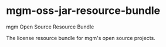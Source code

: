 mgm-oss-jar-resource-bundle
===========================

mgm Open Source Resource Bundle

The license resource bundle for mgm's open source projects.
